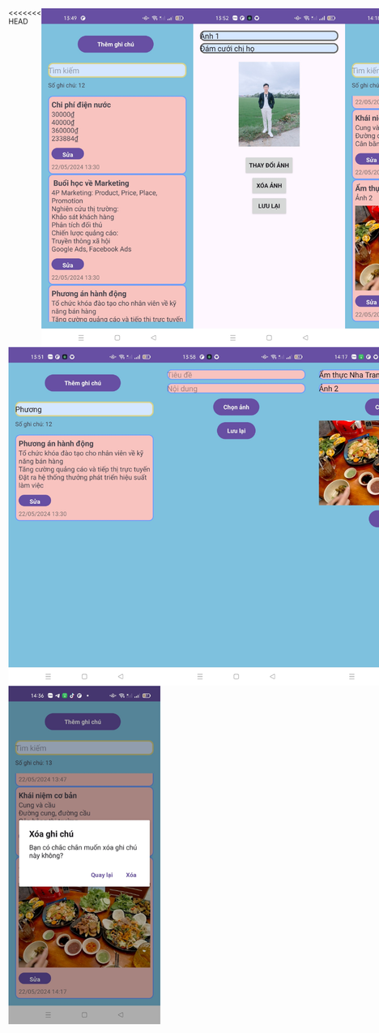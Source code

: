 <div style="display: flex; justify-content: space-around;">
<<<<<<< HEAD
  <img src="image.png" alt="alt text" width="300"/>
  <img src="image-1.png" alt="alt text" width="300"/>
 <img src="image-2.png" alt="alt text" width="300"/>
=======
  <img src="image.png" alt="alt text" width="200"/>
  <img src="image-1.png" alt="alt text" width="200"/>
>>>>>>> ba2a60bf5f4ca6718cf06918fefe4996672ab233
</div>

<div style="display: flex; justify-content: space-around;">
  <img src="image-4.png" alt="alt text" width="300"/>
  <img src="image-5.png" alt="alt text" width="300"/>
 <img src="image-6.png" alt="alt text" width="300"/>
</div>

<img src="image-7.png" alt="alt text" width="300"/>